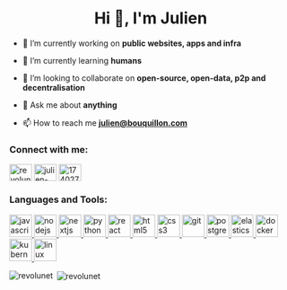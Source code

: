 <h1 align="center">Hi 👋, I'm Julien</h1>

- 🔭 I’m currently working on **public websites, apps and infra**

- 🌱 I’m currently learning **humans**

- 👯 I’m looking to collaborate on **open-source, open-data, p2p and decentralisation**

- 💬 Ask me about **anything**

- 📫 How to reach me **julien@bouquillon.com**

<p align="left">
<h3 align="left">Connect with me:</h3>
<a href="https://twitter.com/revolunet" target="blank"><img align="center" src="https://cdn.jsdelivr.net/npm/simple-icons@3.0.1/icons/twitter.svg" alt="revolunet" height="30" width="40" /></a>
<a href="https://linkedin.com/in/julien-bouquillon-438b7819" target="blank"><img align="center" src="https://cdn.jsdelivr.net/npm/simple-icons@3.0.1/icons/linkedin.svg" alt="julien-bouquillon-438b7819" height="30" width="40" /></a>
<a href="https://stackoverflow.com/users/174027" target="blank"><img align="center" src="https://cdn.jsdelivr.net/npm/simple-icons@3.0.1/icons/stackoverflow.svg" alt="174027" height="30" width="40" /></a>
</p>

<h3 align="left">Languages and Tools:</h3>
<p align="left"> 

  <a href="https://developer.mozilla.org/en-US/docs/Web/JavaScript" target="_blank"> <img src="https://devicons.github.io/devicon/devicon.git/icons/javascript/javascript-original.svg" alt="javascript" width="40" height="40"/> </a> 
  <a href="https://nodejs.org" target="_blank"> <img src="https://devicons.github.io/devicon/devicon.git/icons/nodejs/nodejs-original-wordmark.svg" alt="nodejs" width="40" height="40"/> </a> 
    <a href="https://nextjs.org/" target="_blank"> <img src="https://cdn.worldvectorlogo.com/logos/nextjs-3.svg" alt="nextjs" width="40" height="40"/> </a> 
  <a href="https://www.python.org" target="_blank"> <img src="https://devicons.github.io/devicon/devicon.git/icons/python/python-original.svg" alt="python" width="40" height="40"/> </a> 
  <a href="https://reactjs.org/" target="_blank"> <img src="https://devicons.github.io/devicon/devicon.git/icons/react/react-original-wordmark.svg" alt="react" width="40" height="40"/> </a> 
<a href="https://www.w3.org/html/" target="_blank"> <img src="https://devicons.github.io/devicon/devicon.git/icons/html5/html5-original-wordmark.svg" alt="html5" width="40" height="40"/> </a> 
  <a href="https://www.w3schools.com/css/" target="_blank"> <img src="https://devicons.github.io/devicon/devicon.git/icons/css3/css3-original-wordmark.svg" alt="css3" width="40" height="40"/> </a>
    <a href="https://git-scm.com/" target="_blank"> <img src="https://www.vectorlogo.zone/logos/git-scm/git-scm-icon.svg" alt="git" width="40" height="40"/> </a>
  <a href="https://www.postgresql.org" target="_blank"> <img src="https://devicons.github.io/devicon/devicon.git/icons/postgresql/postgresql-original-wordmark.svg" alt="postgresql" width="40" height="40"/> </a> 
<a href="https://www.elastic.co" target="_blank"> <img src="https://www.vectorlogo.zone/logos/elastic/elastic-icon.svg" alt="elasticsearch" width="40" height="40"/> </a> 
  <a href="https://www.docker.com/" target="_blank"> <img src="https://devicons.github.io/devicon/devicon.git/icons/docker/docker-original-wordmark.svg" alt="docker" width="40" height="40"/> </a>
  <a href="https://kubernetes.io" target="_blank"> <img src="https://www.vectorlogo.zone/logos/kubernetes/kubernetes-icon.svg" alt="kubernetes" width="40" height="40"/> </a> 
  <a href="https://www.linux.org/" target="_blank"> <img src="https://devicons.github.io/devicon/devicon.git/icons/linux/linux-original.svg" alt="linux" width="40" height="40"/> </a> 

</p>

<p><img align="left" src="https://github-readme-stats.vercel.app/api/top-langs/?username=revolunet&layout=compact" alt="revolunet" /></p>

<p>&nbsp;<img align="center" src="https://github-readme-stats.vercel.app/api?username=revolunet&show_icons=true" alt="revolunet" /></p>
